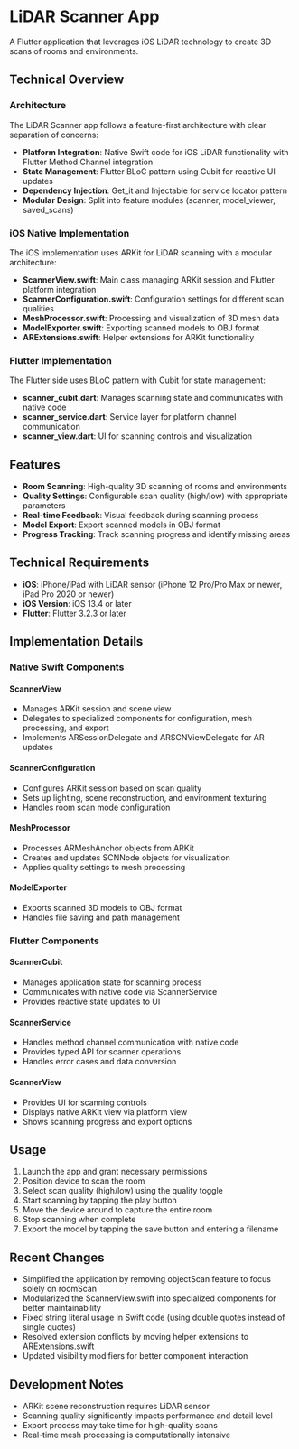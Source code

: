 # LiDAR Scanner App

A Flutter application that leverages iOS LiDAR technology to create 3D scans of rooms and environments.

## Technical Overview

### Architecture

The LiDAR Scanner app follows a feature-first architecture with clear separation of concerns:

- **Platform Integration**: Native Swift code for iOS LiDAR functionality with Flutter Method Channel integration
- **State Management**: Flutter BLoC pattern using Cubit for reactive UI updates
- **Dependency Injection**: Get_it and Injectable for service locator pattern
- **Modular Design**: Split into feature modules (scanner, model_viewer, saved_scans)

### iOS Native Implementation

The iOS implementation uses ARKit for LiDAR scanning with a modular architecture:

- **ScannerView.swift**: Main class managing ARKit session and Flutter platform integration
- **ScannerConfiguration.swift**: Configuration settings for different scan qualities
- **MeshProcessor.swift**: Processing and visualization of 3D mesh data
- **ModelExporter.swift**: Exporting scanned models to OBJ format
- **ARExtensions.swift**: Helper extensions for ARKit functionality

### Flutter Implementation

The Flutter side uses BLoC pattern with Cubit for state management:

- **scanner_cubit.dart**: Manages scanning state and communicates with native code
- **scanner_service.dart**: Service layer for platform channel communication
- **scanner_view.dart**: UI for scanning controls and visualization

## Features

- **Room Scanning**: High-quality 3D scanning of rooms and environments
- **Quality Settings**: Configurable scan quality (high/low) with appropriate parameters
- **Real-time Feedback**: Visual feedback during scanning process
- **Model Export**: Export scanned models in OBJ format
- **Progress Tracking**: Track scanning progress and identify missing areas

## Technical Requirements

- **iOS**: iPhone/iPad with LiDAR sensor (iPhone 12 Pro/Pro Max or newer, iPad Pro 2020 or newer)
- **iOS Version**: iOS 13.4 or later
- **Flutter**: Flutter 3.2.3 or later

## Implementation Details

### Native Swift Components

#### ScannerView
- Manages ARKit session and scene view
- Delegates to specialized components for configuration, mesh processing, and export
- Implements ARSessionDelegate and ARSCNViewDelegate for AR updates

#### ScannerConfiguration
- Configures ARKit session based on scan quality
- Sets up lighting, scene reconstruction, and environment texturing
- Handles room scan mode configuration

#### MeshProcessor
- Processes ARMeshAnchor objects from ARKit
- Creates and updates SCNNode objects for visualization
- Applies quality settings to mesh processing

#### ModelExporter
- Exports scanned 3D models to OBJ format
- Handles file saving and path management

### Flutter Components

#### ScannerCubit
- Manages application state for scanning process
- Communicates with native code via ScannerService
- Provides reactive state updates to UI

#### ScannerService
- Handles method channel communication with native code
- Provides typed API for scanner operations
- Handles error cases and data conversion

#### ScannerView
- Provides UI for scanning controls
- Displays native ARKit view via platform view
- Shows scanning progress and export options

## Usage

1. Launch the app and grant necessary permissions
2. Position device to scan the room
3. Select scan quality (high/low) using the quality toggle
4. Start scanning by tapping the play button
5. Move the device around to capture the entire room
6. Stop scanning when complete
7. Export the model by tapping the save button and entering a filename

## Recent Changes

- Simplified the application by removing objectScan feature to focus solely on roomScan
- Modularized the ScannerView.swift into specialized components for better maintainability
- Fixed string literal usage in Swift code (using double quotes instead of single quotes)
- Resolved extension conflicts by moving helper extensions to ARExtensions.swift
- Updated visibility modifiers for better component interaction

## Development Notes

- ARKit scene reconstruction requires LiDAR sensor
- Scanning quality significantly impacts performance and detail level
- Export process may take time for high-quality scans
- Real-time mesh processing is computationally intensive
